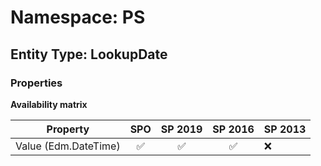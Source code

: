 # Namespace: PS

## Entity Type: LookupDate

### Properties

**Availability matrix**

Property | SPO | SP 2019 | SP 2016 | SP 2013
----------|:---:|:-------:|:-------:|:-------
Value (Edm.DateTime) | ✅ | ✅ | ✅ | ❌